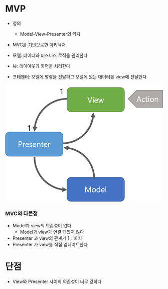 # MVP

- 정의
    - Model-View-Presenter의 약자

- MVC를 기반으로한 아키텍처

- 모델: 데이터와 비즈니스 로직을 관리한다
- 뷰: 레이아웃과 화면을 처리한다
- 프테젠터: 모델에 명령을 전달하고 모델에 있는 데이터를 view에 전달한다

![img.png](MVP.png)

### MVC와 다른점

- Model과 view의 의존성이 없다
    - Model과 view가 연결 돼있지 않다
- Presenter 과 view의 관계가 1 : 1이다
- Presenter 가 view를 직접 업데이트한다

# 단점 

- View와 Presenter 사이의 의존성이 너무 강하다
